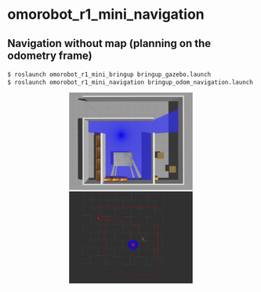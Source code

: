 # omorobot_r1_mini_navigation

## Navigation without map (planning on the odometry frame)

```
$ roslaunch omorobot_r1_mini_bringup bringup_gazebo.launch
$ roslaunch omorobot_r1_mini_navigation bringup_odom_navigation.launch
```

<center><img src="../doc/images/omorobot_gazebo_nav.png" width="50%"/></center>
<center><img src="../doc/images/omorobot_odom_navigation.png" width="50%"/></center>
